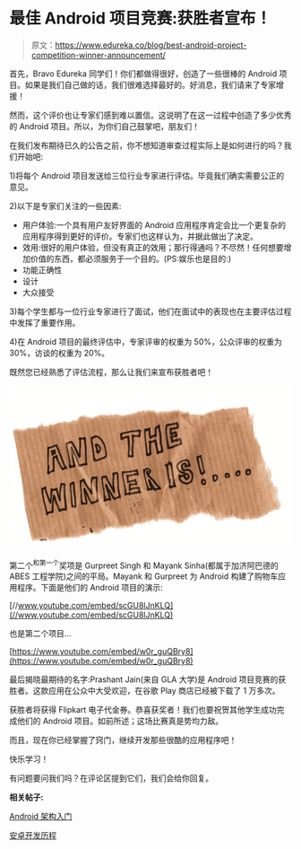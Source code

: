 # 最佳 Android 项目竞赛:获胜者宣布！

> 原文：<https://www.edureka.co/blog/best-android-project-competition-winner-announcement/>

首先，Bravo Edureka 同学们！你们都做得很好，创造了一些很棒的 Android 项目。如果是我们自己做的话，我们很难选择最好的。好消息，我们请来了专家增援！

然而，这个评价也让专家们感到难以置信。这说明了在这一过程中创造了多少优秀的 Android 项目。所以，为你们自己鼓掌吧，朋友们！

在我们发布期待已久的公告之前，你不想知道审查过程实际上是如何进行的吗？我们开始吧:

1)将每个 Android 项目发送给三位行业专家进行评估。毕竟我们确实需要公正的意见。

2)以下是专家们关注的一些因素:

*   用户体验:一个具有用户友好界面的 Android 应用程序肯定会比一个更复杂的应用程序得到更好的评价。专家们也这样认为，并据此做出了决定。
*   效用:很好的用户体验，但没有真正的效用；那行得通吗？不尽然！任何想要增加价值的东西，都必须服务于一个目的。(PS:娱乐也是目的:)
*   功能正确性
*   设计
*   大众接受

3)每个学生都与一位行业专家进行了面试，他们在面试中的表现也在主要评估过程中发挥了重要作用。

4)在 Android 项目的最终评估中，专家评审的权重为 50%，公众评审的权重为 30%，访谈的权重为 20%。

既然您已经熟悉了评估流程，那么让我们来宣布获胜者吧！

![Android Project competition winner](img/56d12e0256e7fc746eafef51b8eee19a.png)

第二个<sup>和第一个</sup>奖项是 Gurpreet Singh 和 Mayank Sinha(都属于加济阿巴德的 ABES 工程学院)之间的平局。Mayank 和 Gurpreet 为 Android 构建了购物车应用程序。下面是他们的 Android 项目的演示:

[//www.youtube.com/embed/scGU8lJnKLQ](//www.youtube.com/embed/scGU8lJnKLQ)

也是第二个项目…

[https://www.youtube.com/embed/w0r_guQBry8](https://www.youtube.com/embed/w0r_guQBry8)

最后揭晓最期待的名字:Prashant Jain(来自 GLA 大学)是 Android 项目竞赛的获胜者。这款应用在公众中大受欢迎，在谷歌 Play 商店已经被下载了 1 万多次。[](http://edureka.in/blog/android-app-pnr-enquiry-edureka-student-project/ "Android App for PNR status enquiry")

获胜者将获得 Flipkart 电子代金券。恭喜获奖者！我们也要祝贺其他学生成功完成他们的 Android 项目。如前所述；这场比赛真是势均力敌。

而且，现在你已经掌握了窍门，继续开发那些很酷的应用程序吧！

快乐学习！

有问题要问我们吗？在评论区提到它们，我们会给你回复。

**相关帖子:**

[Android 架构入门](https://www.edureka.co/blog/beginners-guide-android-architecture/)

[安卓开发历程](https://www.edureka.co/android-development-certification-course)